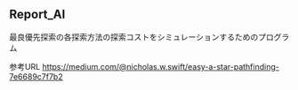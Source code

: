 ## Report_AI

最良優先探索の各探索方法の探索コストをシミュレーションするためのプログラム


参考URL
https://medium.com/@nicholas.w.swift/easy-a-star-pathfinding-7e6689c7f7b2

